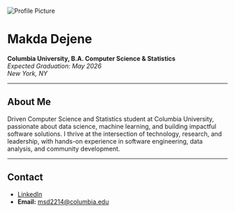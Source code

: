 ![Profile Picture](images/professional.jpg)

# Makda Dejene

**Columbia University, B.A. Computer Science & Statistics**  
*Expected Graduation: May 2026*  
*New York, NY*

---

## About Me

Driven Computer Science and Statistics student at Columbia University, passionate about data science, machine learning, and building impactful software solutions. I thrive at the intersection of technology, research, and leadership, with hands-on experience in software engineering, data analysis, and community development.

---

## Contact

- [LinkedIn](https://www.linkedin.com/in/makdadejene)
- **Email:** msd2214@columbia.edu
